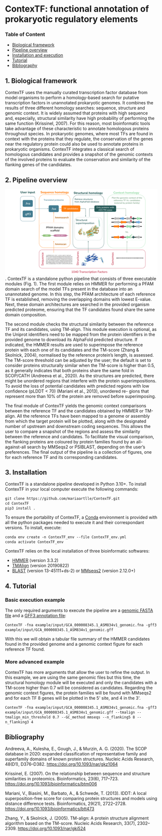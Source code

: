 # ContexTF: functional annotation of prokaryotic regulatory elements

### Table of Content
- [Biological framework](#1-biological-framework)
- [Pipeline overview](#2-pipeline-overview)
- [Installation and execution](#3-installation-and-execution)
- [Tutorial](#4-tutorial)
- [Bibliography](#4-Bibliography)

## 1. Biological framework
ContexTF uses the manually curated transcription factor database from model organisms to perform a homology-based search for putative transcription factors in unannotated prokaryotic genomes. It combines the results of three different homology searches: sequence, structure and genomic context. It is widely assumed that proteins with high sequence and, especially, structural similarity have high probability of performing the  same function (Krissinel, 2007). For this reason, most bioinformatic tools take advantage of these characteristic to annotate homologous proteins throughout species. In prokaryotic genomes, where most TFs are found in context with the proteins that they regulate, the conservation of the genes near the regulatory protein could also be used to annotate proteins in prokaryotic organisms. ContexTF integrates a classical search of homologous candidates and provides a snapshot of the genomic contexts of the involved proteins to evaluate the conservation and similarity of the flanking genes of the candidates.

## 2. Pipeline overview
![ContexTF overview](/ContexTF_overview.svg "ContexTF overview").
ContexTF is a standalone python pipeline that consists of three executable modules (Fig. 1). The first module relies on HMMER for performing a PFAM domain search of the model TFs present in the database into an unannotated genome. In this step, the PFAM architecture of each reference TF is established, removing the overlapping domains with lowest E-value. Next, these domain architectures are searched in the provided organism predicted proteome, ensuring that the TF candidates found share the same domain composition.

The second module checks the structural similarity between the reference TF and its candidates, using TM-align. This module execution is optional, as the Uniprot identifiers need to be mapped from the protein identifiers in the provided genome to download its AlphaFold predicted structure. If indicated, the HMMER results are used to superimpose the reference protein with each one of its candidates and the TM-score (Zhang & Skolnick, 2004), normalised by the reference protein’s length, is assessed. The TM-score threshold can be adjusted by the user; the default is set to consider proteins structurally similar when the TM-score is higher than 0.5, as it generally indicates that both proteins share the same fold in SCOP/CATH (Andreeva et al., 2020). As the structures are predicted, there might be unordered regions that interfere with the protein superimpositions. To avoid the loss of potential candidates with predicted regions with low confidence (pLDDT < 70) (Mariani et al., 2013), unordered re-
gions that represent more than 10% of the protein are removed before superimposing.

The final module of ContexTF yields the genomic context comparisons between the reference TF and the candidates obtained by HMMER or TM-align. All the reference TFs have been mapped to a genome or assembly from which the target protein will be plotted, along with the designated number of upstream and downstream coding sequences. This allows the user to compare a snapshot of the regions and assess the similarity between the reference and candidates. To facilitate the visual comparison, the flanking proteins are coloured by protein families found by an all-against-all search by MMSeqs2 or PSIBLAST, depending on the user’s preferences. The final output of the pipeline is a collection of figures, one for each reference TF and its corresponding candidates.

## 3. Installation

ContexTF is a standalone pipeline developed in Python 3.10+. To install ContexTF in your local computer execute the following commands: 

```shell
git clone https://github.com/mariaartlle/ContexTF.git
cd ContexTF
pip3 install .
```

To ensure the portability of ContexTF, a [Conda](https://docs.conda.io/en/latest/) environment is provided with all the python packages needed to execute it and their correspondant versions. To install, execute:
```shell
conda env create -n ContexTF_env --file ContexTF_env.yml
conda activate ContexTF_env
```

ContexTF relies on the local installation of three bioinformatic softwares:

- [HMMER](http://hmmer.org/) (version 3.3.2)
- [TMAlign](https://zhanggroup.org/TM-align/) (version 20190822)
- [BLAST](https://blast.ncbi.nlm.nih.gov/doc/blast-help/downloadblastdata.html) (version 13-45111+ds-2) or [MMseqs2](https://github.com/soedinglab/MMseqs2) (version 2.12.0+)

## 4. Tutorial

### Basic execution example
The only required arguments to execute the pipeline are a [genomic FASTA file](/example/input/GCA_000008345.1_ASM834v1_genomic.fna) and a [GFF3 annotation file](/example/input/GCA_000008345.1_ASM834v1_genomic.gff): 
```shell 
ContexTF -fna example/input/GCA_000008345.1_ASM834v1_genomic.fna -gff3 example/input/GCA_000008345.1_ASM834v1_genomic.gff
```
With this we will obtain a tabular file summary of the HMMER candidates found in the provided genome and a genomic context figure for each reference TF found.

### More advanced example
ContexTF has more arguments that allow the user to refine the output. In this example, we are using the same genomic files but this time, the structural homology module will be executed and only the candidates with a TM-score higher than 0.7 will be considered as candidates. Regarding the genomic context figures, the protein families will be found with MMseqs2 and for each TF 8 genes will be plotted in the 5' site, and 4 in the 3'.

```shell
ContexTF -fna example/input/GCA_000008345.1_ASM834v1_genomic.fna -gff3 example/input/GCA_000008345.1_ASM834v1_genomic.gff --tmalign --tmalign_min_threshold 0.7 --GC_method mmseqs --n_flanking5 8 --n_flanking3 4 

```

## Bibliography
Andreeva, A., Kulesha, E., Gough, J., & Murzin, A. G. (2020). The SCOP database in 2020: expanded classification of representative family and superfamily domains of known protein structures. Nucleic Acids Research, 48(D1), D376–D382. https://doi.org/10.1093/nar/gkz1064

Krissinel, E. (2007). On the relationship between sequence and structure similarities in proteomics. Bioinformatics, 23(6), 717–723. https://doi.org/10.1093/bioinformatics/btm006

Mariani, V., Biasini, M., Barbato, A., & Schwede, T. (2013). IDDT: A local superposition-free score for comparing protein structures and models using distance difference tests. Bioinformatics, 29(21), 2722–2728. https://doi.org/10.1093/bioinformatics/btt473

Zhang, Y., & Skolnick, J. (2005). TM-align: A protein structure alignment algorithm based on the TM-score. Nucleic Acids Research, 33(7), 2302–2309. https://doi.org/10.1093/nar/gki524

